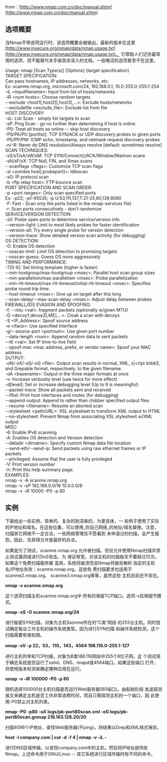from：[http://www.nmap.com.cn/doc/manual.shtm](http://www.nmap.com.cn/doc/manual.shtm)

## 选项概要

当Nmap不带选项运行时，该选项概要会被输出，最新的版本在这里[http://www.insecure.org/nmap/data/nmap.usage.txt](http://www.insecure.org/nmap/data/nmap.usage.txt)。 它帮助人们记住最常用的选项，但不能替代本手册其余深入的文档，一些晦涩的选项甚至不在这里。

Usage: nmap \[Scan Type\(s\)\] \[Options\] {target specification}  
TARGET SPECIFICATION:  
Can pass hostnames, IP addresses, networks, etc.  
Ex: scanme.nmap.org, microsoft.com/24, 192.168.0.1; 10.0-255.0-255.1-254  
-iL &lt;inputfilename&gt;: Input from list of hosts/networks  
-iR &lt;num hosts&gt;: Choose random targets  
--exclude &lt;host1\[,host2\]\[,host3\],...&gt;: Exclude hosts/networks  
--excludefile &lt;exclude\_file&gt;: Exclude list from file  
HOST DISCOVERY:  
-sL: List Scan - simply list targets to scan  
-sP: Ping Scan - go no further than determining if host is online  
-P0: Treat all hosts as online -- skip host discovery  
-PS/PA/PU \[portlist\]: TCP SYN/ACK or UDP discovery probes to given ports  
-PE/PP/PM: ICMP echo, timestamp, and netmask request discovery probes  
-n/-R: Never do DNS resolution/Always resolve \[default: sometimes resolve\]  
SCAN TECHNIQUES:  
-sS/sT/sA/sW/sM: TCP SYN/Connect\(\)/ACK/Window/Maimon scans  
-sN/sF/sX: TCP Null, FIN, and Xmas scans  
--scanflags &lt;flags&gt;: Customize TCP scan flags  
-sI &lt;zombie host\[:probeport\]&gt;: Idlescan  
-sO: IP protocol scan  
-b &lt;ftp relay host&gt;: FTP bounce scan  
PORT SPECIFICATION AND SCAN ORDER:  
-p &lt;port ranges&gt;: Only scan specified ports  
Ex: -p22; -p1-65535; -p U:53,111,137,T:21-25,80,139,8080  
-F: Fast - Scan only the ports listed in the nmap-services file\)  
-r: Scan ports consecutively - don't randomize  
SERVICE/VERSION DETECTION:  
-sV: Probe open ports to determine service/version info  
--version-light: Limit to most likely probes for faster identification  
--version-all: Try every single probe for version detection  
--version-trace: Show detailed version scan activity \(for debugging\)  
OS DETECTION:  
-O: Enable OS detection  
--osscan-limit: Limit OS detection to promising targets  
--osscan-guess: Guess OS more aggressively  
TIMING AND PERFORMANCE:  
-T\[0-6\]: Set timing template \(higher is faster\)  
--min-hostgroup/max-hostgroup &lt;msec&gt;: Parallel host scan group sizes  
--min-parallelism/max-parallelism &lt;msec&gt;: Probe parallelization  
--min-rtt-timeout/max-rtt-timeout/initial-rtt-timeout &lt;msec&gt;: Specifies  
probe round trip time.  
--host-timeout &lt;msec&gt;: Give up on target after this long  
--scan-delay/--max-scan-delay &lt;msec&gt;: Adjust delay between probes  
FIREWALL/IDS EVASION AND SPOOFING:  
-f; --mtu &lt;val&gt;: fragment packets \(optionally w/given MTU\)  
-D &lt;decoy1,decoy2\[,ME\],...&gt;: Cloak a scan with decoys  
-S &lt;IP\_Address&gt;: Spoof source address  
-e &lt;iface&gt;: Use specified interface  
-g/--source-port &lt;portnum&gt;: Use given port number  
--data-length &lt;num&gt;: Append random data to sent packets  
--ttl &lt;val&gt;: Set IP time-to-live field  
--spoof-mac &lt;mac address, prefix, or vendor name&gt;: Spoof your MAC address  
OUTPUT:  
-oN/-oX/-oS/-oG &lt;file&gt;: Output scan results in normal, XML, s\|&lt;rIpt kIddi3,  
and Grepable format, respectively, to the given filename.  
-oA &lt;basename&gt;: Output in the three major formats at once  
-v: Increase verbosity level \(use twice for more effect\)  
-d\[level\]: Set or increase debugging level \(Up to 9 is meaningful\)  
--packet-trace: Show all packets sent and received  
--iflist: Print host interfaces and routes \(for debugging\)  
--append-output: Append to rather than clobber specified output files  
--resume &lt;filename&gt;: Resume an aborted scan  
--stylesheet &lt;path/URL&gt;: XSL stylesheet to transform XML output to HTML  
--no-stylesheet: Prevent Nmap from associating XSL stylesheet w/XML output  
MISC:  
-6: Enable IPv6 scanning  
-A: Enables OS detection and Version detection  
--datadir &lt;dirname&gt;: Specify custom Nmap data file location  
--send-eth/--send-ip: Send packets using raw ethernet frames or IP packets  
--privileged: Assume that the user is fully privileged  
-V: Print version number  
-h: Print this help summary page.  
EXAMPLES:  
nmap -v -A scanme.nmap.org  
nmap -v -sP 192.168.0.0/16 10.0.0.0/8  
nmap -v -iR 10000 -P0 -p 80

## 

## 实例

下面给出一些实例，简单的、复杂的到深奥的。为更具体，一 些例子使用了实际的IP地址和域名。在这些位置，可以使用_你自己网络_的地址/域名替换。注意，扫描其它网络不一定合法，一些网络管理员不愿看到 未申请过的扫描，会产生报怨。因此，先获得允许是最好的办法。

如果是为了测试，scanme.nmap.org 允许被扫描。但仅允许使用Nmap扫描并禁止测试漏洞或进行DoS攻击。为 保证带宽，对该主机的扫描每天不要超过12次。如果这个免费扫描服务被 滥用，系统将崩溃而且Nmap将报告解析 指定的主机名/IP地址失败：scanme.nmap.org。这些免 费扫描要求也适用于scanme2.nmap.org、 scanme3.nmap.org等等，虽然这些 主机目前还不存在。

**nmap -v scanme.nmap.org**

这个选项扫描主机scanme.nmap.org中 所有的保留TCP端口。选项-v启用细节模式。

**nmap -sS -O scanme.nmap.org/24**

进行秘密SYN扫描，对象为主机Saznme所在的“C类”网段 的255台主机。同时尝试确定每台工作主机的操作系统类型。因为进行SYN扫描 和操作系统检测，这个扫描需要有根权限。

**nmap -sV -p 22，53，110，143，4564 198.116.0-255.1-127**

进行主机列举和TCP扫描，对象为B类188.116网段中255个8位子网。这 个测试用于确定系统是否运行了sshd、DNS、imapd或4564端口。如果这些端口 打开，将使用版本检测来确定哪种应用在运行。

**nmap -v -iR 100000 -P0 -p 80**

随机选择100000台主机扫描是否运行Web服务器\(80端口\)。由起始阶段 发送探测报文来确定主机是否工作非常浪费时间，而且只需探测主机的一个端口，因 此使用-P0禁止对主机列表。

**nmap -P0 -p80 -oX logs/pb-port80scan.xml -oG logs/pb-port80scan.gnmap 216.163.128.20/20**

扫描4096个IP地址，查找Web服务器\(不ping\)，将结果以Grep和XML格式保存。

**host -l company.com \| cut -d -f 4 \| nmap -v -iL -**

进行DNS区域传输，以发现company.com中的主机，然后将IP地址提供给 Nmap。上述命令用于GNU/Linux -- 其它系统进行区域传输时有不同的命令。


